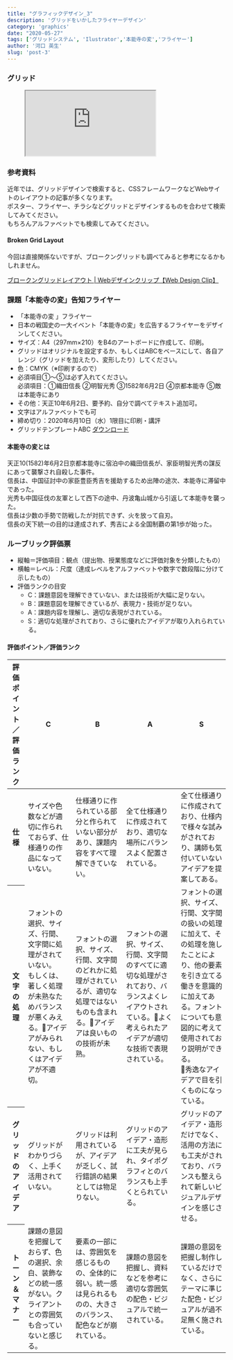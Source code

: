 ```yaml
---
title: "グラフィックデザイン_3"
description: 'グリッドをいかしたフライヤーデザイン'
category: 'graphics'
date: "2020-05-27"
tags: ['グリッドシステム', 'Ilustrator','本能寺の変','フライヤー']
author: '河口 英生'
slug: 'post-3'
---
```

<div class="post-section">
<h3 class="title is-5" >グリッド</h3>
<figure class="is-fullwidth slide">
  <iframe src="https://drive.google.com/file/d/1zupAoUoHzr4g2_51TVqd4mrWsup7yaIP/preview"></iframe>
</figure>

<div class="post-section">
<h3 class="title is-5">参考資料</h3>

近年では、グリッドデザインで検索すると、CSSフレームワークなどWebサイトのレイアウトの記事が多くなります。  
ポスター、フライヤー、チラシなどグリッドとデザインするものを合わせて検索してみてください。  
もちろんアルファベットでも検索してみてください。

<h4 class="title is-6">Broken Grid Layout</h4>
今回は直接関係ないですが、ブロークングリッドも調べてみると参考になるかもしれません。

[ブロークングリッドレイアウト | Webデザインクリップ【Web Design Clip】](https://www.webdesignclip.com/tag/broken-grid-layout/)

</div>


<div class="post-section">
<h3 class="title is-5" >課題「本能寺の変」告知フライヤー</h3>

+ 「本能寺の変 」フライヤー
+ 日本の戦国史の一大イベント「本能寺の変」を広告するフライヤーをデザインしてください。
+ サイズ：A4（297mm×210）をB4のアートボードに作成して、印刷。
+ グリッドはオリジナルを設定するか、もしくはABCをベースにして、各自アレンジ（グリッドを加えたり、変形したり）してください。
+ 色：CMYK（※印刷するので）
+ 必須項目①〜⑤は必ず入れてください。<br>
必須項目：①織田信長 ②明智光秀 ③1582年6月2日 ④京都本能寺 ⑤敵は本能寺にあり
+ その他：天正10年6月2日、要予約、自分で調べてテキスト追加可。
+ 文字はアルファベットでも可
+ 締め切り：2020年6月10日（水）1限目に印刷・講評
+ グリッドテンプレートABC [ダウンロード](https://drive.google.com/open?id=1r-h_u70iZ6njJf_5AOB-clEaf16uVSd-)

<h4 class="title is-6">本能寺の変とは</h4>

天正10(1582)年6月2日京都本能寺に宿泊中の織田信長が、家臣明智光秀の謀反にあって襲撃され自殺した事件。  
信長は、中国征討中の家臣豊臣秀吉を援助するため出陣の途次、本能寺に滞留中であった。  
光秀も中国征伐の友軍として西下の途中、丹波亀山城から引返して本能寺を襲った。  
信長は少数の手勢で防戦したが対抗できず、火を放って自刃。  
信長の天下統一の目的は達成されず、秀吉による全国制覇の第1歩が始った。

</div>
<div class="post-section">
<h3 class="title is-5">ルーブリック評価票</h3>

+ 縦軸＝評価項目：観点（提出物、授業態度などに評価対象を分類したもの）
+ 横軸＝レベル：尺度（達成レベルをアルファベットや数字で数段階に分けて示したもの）
+ 評価ランクの目安
  + C：課題意図を理解できていない、または技術が大幅に足りない。
  + B：課題意図を理解できているが、表現力・技術が足りない。
  + A：課題内容を理解し、適切な表現がされている。
  + S：適切な処理がされており、さらに優れたアイデアが取り入れられている。

<h4 class="title is-6">評価ポイント／評価ランク</h4>
<table class="table is-bordered is-striped is-narrow is-fullwidth">
<thead class="table-top">
    <tr>
        <th>評価ポイント／評価ランク</th>
        <th>C</th>
        <th>B</th>
        <th>A</th>
        <th>S</th>
    </tr>
</thead>
<tbody>
    <tr>
        <th>仕様</th>
        <td>サイズや色数などが適切に作られておらず、仕様通りの作品になっていない。</td>
        <td>仕様通りに作られている部分と作られていない部分があり、課題内容をすべて理解できていない。</td>
        <td>全て仕様通りに作成されており、適切な場所にバランスよく配置されている。</td>
        <td>全て仕様通りに作成されており、仕様内で様々な試みがされており、講師も気付いていないアイデアを提案してある。</td>
    </tr>
    <tr>
        <th>文字の処理</th>
        <td>フォントの選択、サイズ、行間、文字間に処理がされていない。<br>
        もしくは、著しく処理が未熟なためバランスが悪くみえる。アイデアがみられない、もしくはアイデアが不適切。</td>
        <td>フォントの選択、サイズ、行間、文字間のどれかに処理がされているが、適切な処理ではないものも含まれる。アイデアは良いものの技術が未熟。</td>
        <td>フォントの選択、サイズ、行間、文字間のすべてに適切な処理がされており、バランスよくレイアウトされている。よく考えられたアイデアが適切な技術で表現されている。</td>
        <td>フォントの選択、サイズ、行間、文字間の扱いの処理に加えて、その処理を施したことにより、他の要素を引き立てる働きを意識的に加えてある。フォントについても意図的に考えて使用されており説明ができる。<br>
        秀逸なアイデアで目を引くものになっている。</td>
    </tr>
    <tr>
        <th>グリッドのアイデア</th>
        <td>グリッドがわかりづらく、上手く活用されていない。</td>
        <td>グリッドは利用されているが、アイデアが乏しく、試行錯誤の結果としては物足りない。</td>
        <td>グリッドのアイデア・造形に工夫が見られ、タイポグラフィとのバランスも上手くとられている。</td>
        <td>グリッドのアイデア・造形だけでなく、活用の方法にも工夫がされており、バランスも整えられて新しいビジュアルデザインを感じさせる。</td>
    </tr>
    <tr>
        <th>トーン＆マナー</th>
        <td>課題の意図を把握しておらず、色の選択、余白、装飾などの統一感がない。クライアントとの雰囲気も合っていないと感じる。</td>
        <td>要素の一部には、雰囲気を感じるものの、全体的に弱い。統一感は見られるものの、大きさのバランス、配色などが崩れている。</td>
        <td>課題の意図を把握し、資料などを参考に適切な雰囲気の配色・ビジュアルで統一されている。</td>
        <td>課題の意図を把握し制作しているだけでなく、さらにテーマに準じた配色・ビジュアルが過不足無く施されている。</td>
    </tr>
</tbody>
</table>
</div>